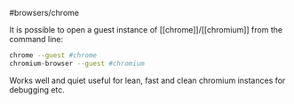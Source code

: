 #browsers/chrome

It is possible to open a guest instance of [[chrome]]/[[chromium]] from the command line:
```sh
chrome --guest #chrome
chromium-browser --guest #chromium
```

Works well and quiet useful for lean, fast and clean chromium instances for debugging etc.
